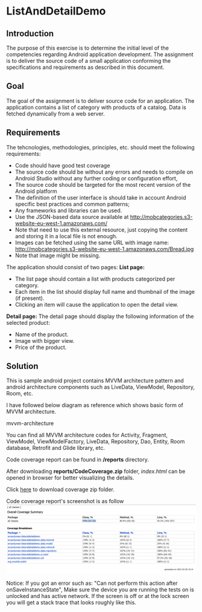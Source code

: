 # ListAndDetailDemo

## Introduction

The purpose of this exercise is to determine the initial level of the competencies regarding Android application development. The assignment is to deliver the source code of a small application conforming the specifications and requirements as described in this document.

## Goal

The goal of the assignment is to deliver source code for an application. The application contains a list of category with products of a catalog. Data is fetched dynamically from a web server.

## Requirements

The tehcnologies, methodologies, principles, etc. should meet the following requirements:

- Code should have good test coverage
- The source code should be without any errors and needs to compile on Android Studio without any further coding or configuration effort,
- The source code should be targeted for the most recent version of the Android platform
- The definition of the user interface is should take in account Android specific best practices and common patterns;
- Any frameworks and libraries can be used.
-  Use the JSON-based data source available at http://mobcategories.s3-website-eu-west-1.amazonaws.com/
- Note that need to use this external resource, just copying the content and storing it in a local file is not enough.
- Images can be fetched using the same URL with image name: http://mobcategories.s3-website-eu-west-1.amazonaws.com/Bread.jpg
- Note that image might be missing.

The application should consist of two pages:
**List page:**
* The list page should contain a list with products categorized per category.
* Each item in the list should display full name and thumbnail of the image (if
present).
* Clicking an item will cause the application to open the detail view.

**Detail page:**
The detail page should display the following information of the selected product:
* Name of the product.
* Image with bigger view.
* Price of the product.

## Solution
This is sample android project contains MVVM architecture pattern and android architecture components such as LiveData, ViewModel, Repository, Room, etc.

I have followed below diagram as reference which shows basic form of MVVM architecture.

mvvm-architecture

You can find all MVVM architecture codes for Activity, Fragment, ViewModel, ViewModelFactory, LiveData, Repository, Dao, Entity, Room database, Retrofit and Glide library, etc.

Code coverage report can be found in **/reports** directory. 

After downloading **reports/CodeCoverage.zip** folder, *index.html* can be opened in browser for better visualizing the details.

Click [here](https://github.com/ercanduman/ListAndDetailDemo/raw/master/reports/CodeCoverage.zip/ "CodeCoverage.zip") to download coverage zip folder.

Code coverage report's screenshot is as follow
![](https://raw.githubusercontent.com/ercanduman/ListAndDetailDemo/master/reports/Screen%20Shot%20Code%20Coverage_2021-03-28%20at%2019.16.21.png)


Notice: If you got an error such as: "Can not perform this action after onSaveInstanceState", Make sure the device you are running the tests on is unlocked and has active network. If the screen is off or at the lock screen you will get a stack trace that looks roughly like this.
